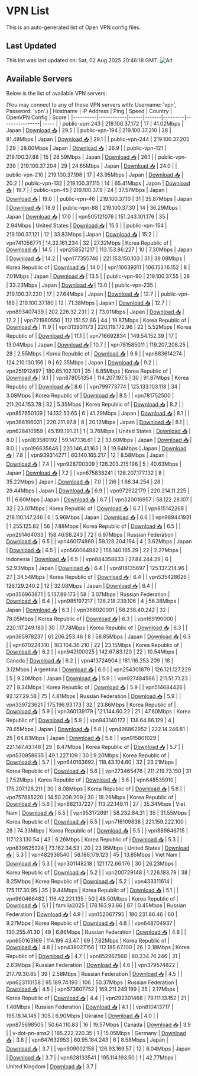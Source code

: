 # VPN List

This is an auto-generated list of Open VPN config files.

## Last Updated

This list was last updated on: Sat, 02 Aug 2025 20:46:18 GMT.
![Alt](https://repobeats.axiom.co/api/embed/186b98318ef1479477931607c1ad7d823f12451f.svg "Repobeats analytics image")

## Available Servers

Below is the list of available VPN servers:

(You may connect to any of these VPN servers with: Username: 'vpn', Password: 'vpn'.)
| Hostname | IP Address | Ping | Speed | Country | OpenVPN Config | Score |
|----------|------------|------|-------|---------|----------------| ----- |
| public-vpn-243 | 219.100.37.172 | 17 | 41.02Mbps | Japan | [Download 📥](./configs/server_0_JP.ovpn) | 29.5 |
| public-vpn-194 | 219.100.37.210 | 28 | 81.48Mbps | Japan | [Download 📥](./configs/server_1_JP.ovpn) | 29.1 |
| public-vpn-244 | 219.100.37.205 | 29 | 28.60Mbps | Japan | [Download 📥](./configs/server_2_JP.ovpn) | 26.9 |
| public-vpn-121 | 219.100.37.88 | 15 | 28.59Mbps | Japan | [Download 📥](./configs/server_3_JP.ovpn) | 26.1 |
| public-vpn-239 | 219.100.37.204 | 29 | 24.65Mbps | Japan | [Download 📥](./configs/server_4_JP.ovpn) | 24.0 |
| public-vpn-210 | 219.100.37.198 | 17 | 43.95Mbps | Japan | [Download 📥](./configs/server_5_JP.ovpn) | 20.2 |
| public-vpn-132 | 219.100.37.115 | 14 | 65.41Mbps | Japan | [Download 📥](./configs/server_6_JP.ovpn) | 19.7 |
| public-vpn-45 | 219.100.37.9 | 24 | 37.57Mbps | Japan | [Download 📥](./configs/server_7_JP.ovpn) | 19.0 |
| public-vpn-46 | 219.100.37.10 | 31 | 35.87Mbps | Japan | [Download 📥](./configs/server_8_JP.ovpn) | 18.9 |
| public-vpn-88 | 219.100.37.30 | 14 | 36.29Mbps | Japan | [Download 📥](./configs/server_9_JP.ovpn) | 17.0 |
| vpn505121076 | 151.243.101.176 | 35 | 2.94Mbps | United States | [Download 📥](./configs/server_10_US.ovpn) | 15.3 |
| public-vpn-154 | 219.100.37.121 | 12 | 33.83Mbps | Japan | [Download 📥](./configs/server_11_JP.ovpn) | 15.2 |
| vpn741056771 | 14.32.161.234 | 32 | 27.32Mbps | Korea Republic of | [Download 📥](./configs/server_12_KR.ovpn) | 14.5 |
| vpn258521217 | 113.153.86.227 | 10 | 7.30Mbps | Japan | [Download 📥](./configs/server_13_JP.ovpn) | 14.2 |
| vpn177355746 | 221.153.150.103 | 31 | 39.08Mbps | Korea Republic of | [Download 📥](./configs/server_14_KR.ovpn) | 14.0 |
| vpn110639311 | 106.153.16.152 | 8 | 7.01Mbps | Japan | [Download 📥](./configs/server_15_JP.ovpn) | 13.5 |
| public-vpn-90 | 219.100.37.55 | 28 | 33.23Mbps | Japan | [Download 📥](./configs/server_16_JP.ovpn) | 13.0 |
| public-vpn-235 | 219.100.37.220 | 17 | 27.64Mbps | Japan | [Download 📥](./configs/server_17_JP.ovpn) | 12.7 |
| public-vpn-189 | 219.100.37.180 | 12 | 71.38Mbps | Japan | [Download 📥](./configs/server_18_JP.ovpn) | 12.7 |
| vpn893407439 | 202.226.32.231 | 2 | 73.01Mbps | Japan | [Download 📥](./configs/server_19_JP.ovpn) | 12.2 |
| vpn721980550 | 112.151.52.86 | 44 | 19.87Mbps | Korea Republic of | [Download 📥](./configs/server_20_KR.ovpn) | 11.9 |
| vpn313931173 | 220.119.172.96 | 22 | 5.52Mbps | Korea Republic of | [Download 📥](./configs/server_21_KR.ovpn) | 11.1 |
| vpn716692834 | 149.54.152.39 | 17 | 13.04Mbps | Japan | [Download 📥](./configs/server_22_JP.ovpn) | 10.7 |
| vpn781585011 | 119.207.208.25 | 28 | 2.55Mbps | Korea Republic of | [Download 📥](./configs/server_23_KR.ovpn) | 9.8 |
| vpn883614274 | 124.210.130.156 | 9 | 62.35Mbps | Japan | [Download 📥](./configs/server_24_JP.ovpn) | 9.2 |
| vpn251912497 | 180.65.102.101 | 35 | 8.85Mbps | Korea Republic of | [Download 📥](./configs/server_25_KR.ovpn) | 9.1 |
| vpn878051354 | 114.207.197.5 | 30 | 91.87Mbps | Korea Republic of | [Download 📥](./configs/server_26_KR.ovpn) | 8.6 |
| vpn799773774 | 125.133.103.118 | 34 | 3.08Mbps | Korea Republic of | [Download 📥](./configs/server_27_KR.ovpn) | 8.5 |
| vpn781752500 | 211.204.153.78 | 32 | 5.35Mbps | Korea Republic of | [Download 📥](./configs/server_28_KR.ovpn) | 8.2 |
| vpn857650109 | 14.132.53.65 | 6 | 41.29Mbps | Japan | [Download 📥](./configs/server_29_JP.ovpn) | 8.1 |
| vpn368196031 | 220.211.97.8 | 8 | 20.12Mbps | Japan | [Download 📥](./configs/server_30_JP.ovpn) | 8.1 |
| vpn628410959 | 45.199.191.21 | 1 | 3.76Mbps | United States | [Download 📥](./configs/server_31_US.ovpn) | 8.0 |
| vpn183580192 | 59.147.136.61 | 2 | 33.60Mbps | Japan | [Download 📥](./configs/server_32_JP.ovpn) | 8.0 |
| vpn196635846 | 220.146.41.163 | 3 | 19.64Mbps | Japan | [Download 📥](./configs/server_33_JP.ovpn) | 7.8 |
| vpn939314271 | 60.140.165.217 | 12 | 8.58Mbps | Japan | [Download 📥](./configs/server_34_JP.ovpn) | 7.4 |
| vpn928700309 | 126.203.215.196 | 5 | 40.63Mbps | Japan | [Download 📥](./configs/server_35_JP.ovpn) | 7.2 |
| vpn675838241 | 126.207.177.132 | 8 | 35.22Mbps | Japan | [Download 📥](./configs/server_36_JP.ovpn) | 7.0 |
| 2i6 | 1.66.34.254 | 28 | 29.44Mbps | Japan | [Download 📥](./configs/server_37_JP.ovpn) | 6.9 |
| vpn972922179 | 220.214.11.225 | 11 | 6.60Mbps | Japan | [Download 📥](./configs/server_38_JP.ovpn) | 6.7 |
| vpn320016957 | 58.122.28.107 | 32 | 23.07Mbps | Korea Republic of | [Download 📥](./configs/server_39_KR.ovpn) | 6.7 |
| vpn815142268 | 218.110.147.246 | 6 | 5.96Mbps | Japan | [Download 📥](./configs/server_40_JP.ovpn) | 6.6 |
| vpn989441931 | 1.255.125.82 | 56 | 7.88Mbps | Korea Republic of | [Download 📥](./configs/server_41_KR.ovpn) | 6.5 |
| vpn291464033 | 158.46.68.243 | 72 | 6.97Mbps | Russian Federation | [Download 📥](./configs/server_42_RU.ovpn) | 6.5 |
| vpn460174869 | 59.128.204.194 | 4 | 3.62Mbps | Japan | [Download 📥](./configs/server_43_JP.ovpn) | 6.5 |
| vpn560064982 | 158.140.165.29 | 22 | 2.27Mbps | Indonesia | [Download 📥](./configs/server_44_ID.ovpn) | 6.5 |
| vpn844358833 | 27.84.244.29 | 6 | 52.93Mbps | Japan | [Download 📥](./configs/server_45_JP.ovpn) | 6.4 |
| vpn918135697 | 125.137.214.96 | 27 | 34.54Mbps | Korea Republic of | [Download 📥](./configs/server_46_KR.ovpn) | 6.4 |
| vpn535428626 | 126.129.240.2 | 12 | 32.08Mbps | Japan | [Download 📥](./configs/server_47_JP.ovpn) | 6.4 |
| vpn356963871 | 5.137.89.173 | 58 | 3.07Mbps | Russian Federation | [Download 📥](./configs/server_48_RU.ovpn) | 6.4 |
| vpn985197217 | 126.218.239.106 | 4 | 56.38Mbps | Japan | [Download 📥](./configs/server_49_JP.ovpn) | 6.3 |
| vpn366020001 | 58.238.40.242 | 32 | 78.05Mbps | Korea Republic of | [Download 📥](./configs/server_50_KR.ovpn) | 6.3 |
| vpn169190000 | 220.117.249.180 | 30 | 17.78Mbps | Korea Republic of | [Download 📥](./configs/server_51_KR.ovpn) | 6.3 |
| vpn365978237 | 61.206.253.46 | 8 | 58.85Mbps | Japan | [Download 📥](./configs/server_52_JP.ovpn) | 6.3 |
| vpn670224310 | 183.104.36.210 | 22 | 23.15Mbps | Korea Republic of | [Download 📥](./configs/server_53_KR.ovpn) | 6.2 |
| vpn942100025 | 142.67.83.120 | 22 | 10.54Mbps | Canada | [Download 📥](./configs/server_54_CA.ovpn) | 6.2 |
| vpn413724904 | 181.116.253.209 | 18 | 3.12Mbps | Argentina | [Download 📥](./configs/server_55_AR.ovpn) | 6.0 |
| vpn254301879 | 126.121.127.229 | 5 | 9.20Mbps | Japan | [Download 📥](./configs/server_56_JP.ovpn) | 5.9 |
| vpn927484566 | 211.51.71.23 | 27 | 8.34Mbps | Korea Republic of | [Download 📥](./configs/server_57_KR.ovpn) | 5.9 |
| vpn514684426 | 92.127.29.58 | 75 | 4.81Mbps | Russian Federation | [Download 📥](./configs/server_58_RU.ovpn) | 5.9 |
| vpn339723621 | 175.196.93.173 | 32 | 23.86Mbps | Korea Republic of | [Download 📥](./configs/server_59_KR.ovpn) | 5.9 |
| vpn360139179 | 121.144.60.22 | 21 | 47.60Mbps | Korea Republic of | [Download 📥](./configs/server_60_KR.ovpn) | 5.9 |
| vpn943140172 | 138.64.86.129 | 4 | 78.65Mbps | Japan | [Download 📥](./configs/server_61_JP.ovpn) | 5.8 |
| vpn496862952 | 222.14.246.81 | 25 | 64.83Mbps | Japan | [Download 📥](./configs/server_62_JP.ovpn) | 5.8 |
| vpn915801029 | 221.147.43.148 | 29 | 8.47Mbps | Korea Republic of | [Download 📥](./configs/server_63_KR.ovpn) | 5.7 |
| vpn530958635 | 49.1.227.109 | 30 | 9.20Mbps | Korea Republic of | [Download 📥](./configs/server_64_KR.ovpn) | 5.7 |
| vpn640163692 | 118.43.104.60 | 32 | 23.21Mbps | Korea Republic of | [Download 📥](./configs/server_65_KR.ovpn) | 5.6 |
| vpn273465476 | 211.219.73.150 | 31 | 7.52Mbps | Korea Republic of | [Download 📥](./configs/server_66_KR.ovpn) | 5.6 |
| vpn648535910 | 175.207.128.211 | 30 | 8.08Mbps | Korea Republic of | [Download 📥](./configs/server_67_KR.ovpn) | 5.6 |
| vpn757885220 | 14.50.208.209 | 30 | 18.26Mbps | Korea Republic of | [Download 📥](./configs/server_68_KR.ovpn) | 5.6 |
| vpn882137227 | 113.22.149.11 | 27 | 35.34Mbps | Viet Nam | [Download 📥](./configs/server_69_VN.ovpn) | 5.5 |
| vpn953172691 | 58.232.84.31 | 35 | 31.55Mbps | Korea Republic of | [Download 📥](./configs/server_70_KR.ovpn) | 5.5 |
| vpn716109838 | 221.159.222.100 | 28 | 74.33Mbps | Korea Republic of | [Download 📥](./configs/server_71_KR.ovpn) | 5.5 |
| vpn889846715 | 117.123.130.54 | 43 | 6.26Mbps | Korea Republic of | [Download 📥](./configs/server_72_KR.ovpn) | 5.3 |
| vpn839625324 | 73.162.34.53 | 20 | 23.95Mbps | United States | [Download 📥](./configs/server_73_US.ovpn) | 5.3 |
| vpn482936540 | 58.186.179.123 | 45 | 13.85Mbps | Viet Nam | [Download 📥](./configs/server_74_VN.ovpn) | 5.3 |
| vpn301148218 | 121.172.66.176 | 30 | 26.23Mbps | Korea Republic of | [Download 📥](./configs/server_75_KR.ovpn) | 5.2 |
| vpn200729148 | 1.226.183.79 | 38 | 8.25Mbps | Korea Republic of | [Download 📥](./configs/server_76_KR.ovpn) | 5.2 |
| vpn433311614 | 175.117.30.95 | 35 | 9.44Mbps | Korea Republic of | [Download 📥](./configs/server_77_KR.ovpn) | 5.1 |
| vpn960466482 | 116.42.221.135 | 50 | 48.50Mbps | Korea Republic of | [Download 📥](./configs/server_78_KR.ovpn) | 5.1 |
| familia2025 | 178.163.93.66 | 87 | 0.45Mbps | Russian Federation | [Download 📥](./configs/server_79_RU.ovpn) | 4.9 |
| vpn152067795 | 180.231.86.46 | 60 | 9.27Mbps | Korea Republic of | [Download 📥](./configs/server_80_KR.ovpn) | 4.8 |
| vpn648704937 | 130.255.41.30 | 49 | 6.86Mbps | Russian Federation | [Download 📥](./configs/server_81_RU.ovpn) | 4.8 |
| vpn650163169 | 114.199.43.47 | 69 | 7.82Mbps | Korea Republic of | [Download 📥](./configs/server_82_KR.ovpn) | 4.8 |
| vpn438027156 | 112.185.67.100 | 26 | 2.18Mbps | Korea Republic of | [Download 📥](./configs/server_83_KR.ovpn) | 4.7 |
| vpn852967568 | 80.234.76.246 | 31 | 2.63Mbps | Russian Federation | [Download 📥](./configs/server_84_RU.ovpn) | 4.6 |
| vpn379574822 | 217.79.30.85 | 39 | 2.58Mbps | Russian Federation | [Download 📥](./configs/server_85_RU.ovpn) | 4.5 |
| vpn623110158 | 95.189.74.193 | 106 | 50.37Mbps | Russian Federation | [Download 📥](./configs/server_86_RU.ovpn) | 4.5 |
| vpn573807752 | 169.211.249.189 | 35 | 2.17Mbps | Korea Republic of | [Download 📥](./configs/server_87_KR.ovpn) | 4.4 |
| vpn292301468 | 79.111.13.152 | 21 | 1.46Mbps | Russian Federation | [Download 📥](./configs/server_88_RU.ovpn) | 4.1 |
| vpn810413717 | 195.18.14.145 | 305 | 6.90Mbps | Ukraine | [Download 📥](./configs/server_89_UA.ovpn) | 4.0 |
| vpn875698505 | 50.64.110.83 | 16 | 19.57Mbps | Canada | [Download 📥](./configs/server_90_CA.ovpn) | 3.9 |
| v-dot-pn-ams2 | 185.222.220.35 | 1 | 15.05Mbps | Germany | [Download 📥](./configs/server_91_DE.ovpn) | 3.8 |
| vpn647632953 | 60.95.184.243 | 6 | 8.58Mbps | Japan | [Download 📥](./configs/server_92_JP.ovpn) | 3.7 |
| vpn909002158 | 126.93.169.57 | 12 | 6.04Mbps | Japan | [Download 📥](./configs/server_93_JP.ovpn) | 3.7 |
| vpn628133541 | 195.114.193.50 | 1 | 42.77Mbps | United Kingdom | [Download 📥](./configs/server_94_GB.ovpn) | 3.7 |
